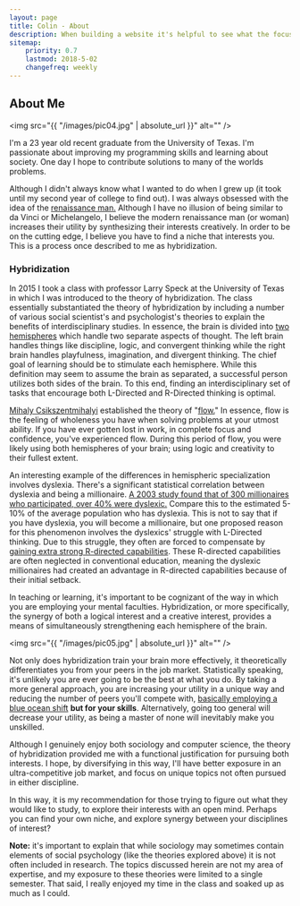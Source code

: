 ```yaml
---
layout: page
title: Colin - About
description: When building a website it's helpful to see what the focus of your site is. This page is an example of how to show a website's focus.
sitemap:
    priority: 0.7
    lastmod: 2018-5-02
    changefreq: weekly
---
```

## About Me

<span class="image left"><img src="{{ "/images/pic04.jpg" | absolute_url }}" alt="" /></span>

I'm a 23 year old recent graduate from the University of Texas. I'm passionate about improving my programming skills and learning about society. One day I hope to contribute solutions to many of the worlds problems.

Although I didn't always know what I wanted to do when I grew up (it took until my second year of college to find out). I was always obsessed with the idea of the <a href="https://en.wikipedia.org/wiki/Polymath"> renaissance man.</a> Although I have no illusion of being similar to da Vinci or Michelangelo, I believe the modern renaissance man (or woman) increases their utility by synthesizing their interests creatively. In order to be on the cutting edge, I believe you have to find a niche that interests you. This is a process once described to me as hybridization.

### Hybridization
<div class="box">
  <p>
  In 2015 I took a class with professor Larry Speck at the University of Texas in which I was introduced to the theory of hybridization. The class essentially substantiated the theory of hybridization by including a number of various social scientist's and psychologist's theories to explain the benefits of interdisciplinary studies. In essence, the brain is divided into <a href = "http://brainmadesimple.com/left-and-right-hemispheres.html"> two hemispheres</a> which handle two separate aspects of thought. The left brain handles things like discipline, logic, and convergent thinking while the right brain handles playfulness, imagination, and divergent thinking. The chief goal of learning should be to stimulate each hemisphere. While this definition may seem to assume the brain as separated, a successful person utilizes both sides of the brain. To this end, finding an interdisciplinary set of tasks that encourage both L-Directed and R-Directed thinking is optimal.</p>

  <p><a href= "https://en.wikipedia.org/wiki/Mihaly_Csikszentmihalyi"> Mihaly Csikszentmihalyi</a> established the theory of "<a href= "https://www.amazon.com/Flow-Psychology-Experience-Perennial-Classics/dp/0061339202">flow.</a>" In essence, flow is the feeling of wholeness you have when solving problems at your utmost ability. If you have ever gotten lost in work, in complete focus and confidence, you've experienced flow. During this period of flow, you were likely using both hemispheres of your brain; using logic and creativity to their fullest extent.</p>

  <p>An interesting example of the differences in hemispheric specialization involves dyslexia. There's a significant statistical correlation between dyslexia and being a millionaire. <a href = "http://www.ldonline.org/article/5665/"> A 2003 study found that of 300 millionaires who participated, over 40% were dyslexic.</a> Compare this to the estimated 5-10% of the average population who has dyslexia. This is not to say that if you have dyslexia, you will become a millionaire, but one proposed reason for this phenomenon involves the dyslexics' struggle with L-Directed thinking. Due to this struggle, they often are forced to compensate by <a href="https://blog.dyslexia.com/research-right-brain-strategies/">gaining extra strong R-directed capabilities</a>. These R-directed capabilities are often neglected in conventional education, meaning the dyslexic millionaires had created an advantage in R-directed capabilities because of their initial setback.</p>
  
  <p>In teaching or learning, it's important to be cognizant of the way in which you are employing your mental faculties. Hybridization, or more specifically, the synergy of both a logical interest and a creative interest, provides a means of simultaneously strengthening each hemisphere of the brain.
  </p>
</div>

<span class="image left"><img src="{{ "/images/pic05.jpg" | absolute_url }}" alt="" /></span>

<p>Not only does hybridization train your brain more effectively, it theoretically differentiates you from your peers in the job market. Statistically speaking, it's unlikely you are ever going to be the best at what you do. By taking a more general approach, you are increasing your utility in a unique way and reducing the number of peers you'll compete with, <a href="https://en.wikipedia.org/wiki/Blue_Ocean_Strategy">basically employing a blue ocean shift</a> <b>but for your skills</b>. Alternatively, going too general will decrease your utility, as being a master of none will inevitably make you unskilled.</p>

<p>Although I genuinely enjoy both sociology and computer science, the theory of hybridization provided me with a functional justification for pursuing both interests. I hope, by diversifying in this way, I'll have better exposure in an ultra-competitive job market, and focus on unique topics not often pursued in either discipline.</p>

<p>In this way, it is my recommendation for those trying to figure out what they would like to study, to explore their interests with an open mind. Perhaps you can find your own niche, and explore synergy between your disciplines of interest?</p>

<p><b>Note:</b> it's important to explain that while sociology may sometimes contain elements of social psychology (like the theories explored above) it is not often included in research. The topics discussed herein are not my area of expertise, and my exposure to these theories were limited to a single semester. That said, I really enjoyed my time in the class and soaked up as much as I could.</p> 